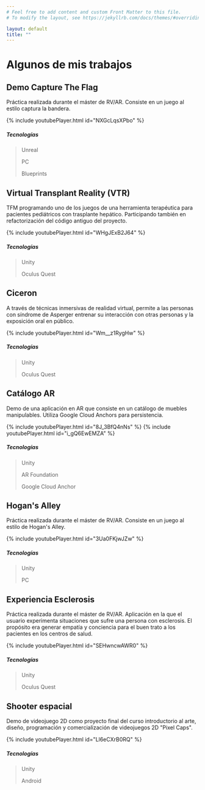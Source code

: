 ```yaml
---
# Feel free to add content and custom Front Matter to this file.
# To modify the layout, see https://jekyllrb.com/docs/themes/#overriding-theme-defaults

layout: default
title: ""
---
```


# Algunos de mis trabajos

## Demo Capture The Flag
Práctica realizada durante el máster de RV/AR. Consiste en un juego al estilo captura la bandera.

{% include youtubePlayer.html id="NXGcLqsXPbo" %}

##### Tecnologías
> Unreal
> 
> PC
>
> Blueprints

## Virtual Transplant Reality (VTR)
TFM programando uno de los juegos de una herramienta terapéutica para pacientes pediátricos con trasplante hepático. Participando también en refactorización del código antiguo del proyecto.

{% include youtubePlayer.html id="WHgJExB2J64" %}

##### Tecnologías
> Unity
> 
> Oculus Quest

## Ciceron
A través de técnicas inmersivas de realidad virtual, permite a las personas con síndrome de Asperger entrenar su interacción con otras personas y la exposición oral en público.

{% include youtubePlayer.html id="Wm__z1RygHw" %}

##### Tecnologías
> Unity
> 
> Oculus Quest

## Catálogo AR
Demo de una aplicación en AR que consiste en un catálogo de muebles manipulables. Utiliza Google Cloud Anchors para persistencia.

{% include youtubePlayer.html id="8J_3BfQ4nNs" %}
{% include youtubePlayer.html id="i_gQ6EwEMZA" %}

##### Tecnologías
> Unity
> 
> AR Foundation
> 
> Google Cloud Anchor

## Hogan's Alley
Práctica realizada durante el máster de RV/AR. Consiste en un juego al estilo de Hogan's Alley.

{% include youtubePlayer.html id="3Ua0FKjwJZw" %}

##### Tecnologías
> Unity
> 
> PC

## Experiencia Esclerosis
Práctica realizada durante el máster de RV/AR. Aplicación en la que el usuario experimenta situaciones que sufre una persona con esclerosis. El propósito era generar empatía y conciencia para el buen trato a los pacientes en los centros de salud.

{% include youtubePlayer.html id="SEHwncwAWR0" %}

##### Tecnologías
> Unity
> 
> Oculus Quest

## Shooter espacial
Demo de videojuego 2D como proyecto final del curso introductorio al arte, diseño, programación y comercialización de videojuegos 2D "Pixel Caps".

{% include youtubePlayer.html id="Ll6eCXrB0RQ" %}

##### Tecnologías
> Unity
> 
> Android